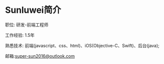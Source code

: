 # Sunluwei简介
职位: 研发-前端工程师

工作经验: 1.5年

熟悉技术: 前端(javascript、css、html)、iOS(Objective-C、Swift)、后台(java);

邮箱:super-sun2016@outlook.com

